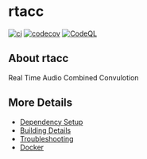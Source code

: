# rtacc

[![ci](https://github.com/lmpn/rtacc/actions/workflows/ci.yml/badge.svg)](https://github.com/lmpn/rtacc/actions/workflows/ci.yml)
[![codecov](https://codecov.io/gh/lmpn/rtacc/branch/main/graph/badge.svg)](https://codecov.io/gh/lmpn/rtacc)
[![CodeQL](https://github.com/lmpn/rtacc/actions/workflows/codeql-analysis.yml/badge.svg)](https://github.com/lmpn/rtacc/actions/workflows/codeql-analysis.yml)

## About rtacc
Real Time Audio Combined Convulotion


## More Details

 * [Dependency Setup](README_dependencies.md)
 * [Building Details](README_building.md)
 * [Troubleshooting](README_troubleshooting.md)
 * [Docker](README_docker.md)
